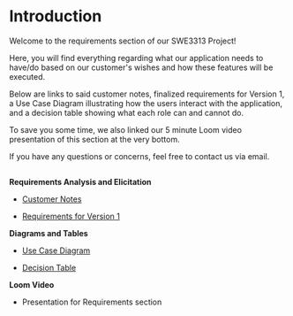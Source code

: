 # Introduction

Welcome to the requirements section of our SWE3313 Project! 

Here, you will find everything regarding what our application needs to have/do based on our customer's wishes and how these features will be executed.

Below are links to said customer notes, finalized requirements for Version 1, a Use Case Diagram illustrating how the users interact with the application, and a decision table showing what each role can and cannot do. 

To save you some time, we also linked our 5 minute Loom video presentation of this section at the very bottom.

If you have any questions or concerns, feel free to contact us via email. 

##

**Requirements Analysis and Elicitation**
- [Customer Notes](Customer-Notes.md)

- [Requirements for Version 1](Requirements-Writing.md)

**Diagrams and Tables**

- [Use Case Diagram](Use-Case-Diagram.svg)

- [Decision Table](Decision-Table.md)

**Loom Video**
- Presentation for Requirements section
